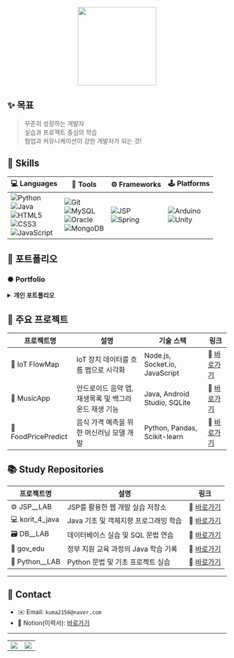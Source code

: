 <p align="center">
  <img
    src="https://readme-typing-svg.demolab.com?font=Fira+Code&size=22&pause=1000&center=true&vCenter=true&width=450&lines=Hello+World!;&repeat=true&color=FFFFFF&background=000000"
    height="180"
/>
</p>



## ✨ 목표

> 꾸준히 성장하는 개발자  
> 실습과 프로젝트 중심의 학습  
> 협업과 커뮤니케이션이 강한 개발자가 되는 것!


## 🔧 Skills
| 💻 Languages | 🧰 Tools | ⚙️ Frameworks | 🕹️ Platforms |
|--------------|----------|----------------|----------------|
| ![Python](https://img.shields.io/badge/Python-3776AB?style=for-the-badge&logo=python&logoColor=white)<br>![Java](https://img.shields.io/badge/Java-007396?style=for-the-badge&logo=java&logoColor=white)<br>![HTML5](https://img.shields.io/badge/HTML5-E34F26?style=for-the-badge&logo=html5&logoColor=white)<br>![CSS3](https://img.shields.io/badge/CSS3-1572B6?style=for-the-badge&logo=css3&logoColor=white)<br>![JavaScript](https://img.shields.io/badge/JavaScript-F7DF1E?style=for-the-badge&logo=javascript&logoColor=black) | ![Git](https://img.shields.io/badge/Git-F05032?style=for-the-badge&logo=git&logoColor=white)<br>![MySQL](https://img.shields.io/badge/MySQL-4479A1?style=for-the-badge&logo=mysql&logoColor=white)<br>![Oracle](https://img.shields.io/badge/Oracle-F80000?style=for-the-badge&logo=oracle&logoColor=white)<br>![MongoDB](https://img.shields.io/badge/MongoDB-47A248?style=for-the-badge&logo=mongodb&logoColor=white) | ![JSP](https://img.shields.io/badge/JSP-007396?style=for-the-badge&logo=java&logoColor=white)<br>![Spring](https://img.shields.io/badge/Spring-6DB33F?style=for-the-badge&logo=spring&logoColor=white) | ![Arduino](https://img.shields.io/badge/Arduino-00979D?style=for-the-badge&logo=arduino&logoColor=white)<br>![Unity](https://img.shields.io/badge/Unity-000000?style=for-the-badge&logo=unity&logoColor=white) |


## 📁 포트폴리오
### ● Portfolio
<details>
  <summary><b>개인 포트폴리오</b></summary>
  <ul>
    <li>프로젝트 소개 및 자신을 홍보하는 웹사이트</li>
    <li>사용 기술: HTML, CSS, JavaScript</li>
  </ul>
  🔗 [GitHub Repo 바로가기](https://github.com/kuma2156/Portfolio)
</details>

## 📌 주요 프로젝트

| 프로젝트명 | 설명 | 기술 스택 | 링크 |
|------------|------|-----------|------|
| 📡 IoT FlowMap | IoT 장치 데이터를 흐름 맵으로 시각화 | Node.js, Socket.io, JavaScript | 🔗 [바로가기](https://github.com/kuma2156/IoT_FlowMap__PROJECT) |
| 🎵 MusicApp | 안드로이드 음악 앱, 재생목록 및 백그라운드 재생 기능 | Java, Android Studio, SQLite | 🔗 [바로가기](https://github.com/kuma2156/MusicApp__PROJECT) |
| 🍜 FoodPricePredict | 음식 가격 예측을 위한 머신러닝 모델 개발 | Python, Pandas, Scikit-learn | 🔗 [바로가기](https://github.com/kuma2156/FoodPricePredict__PROJECT) |



## 📚 Study Repositories

| 프로젝트명 | 설명 | 링크 |
|------------|------|------|
| ⚙️ JSP__LAB | JSP를 활용한 웹 개발 실습 저장소 | 🔗 [바로가기](https://github.com/kuma2156/JSP__LAB) |
| 💻 korit_4_java | Java 기초 및 객체지향 프로그래밍 학습 | 🔗 [바로가기](https://github.com/kuma2156/korit_4_java) |
| 🗃️ DB__LAB | 데이터베이스 실습 및 SQL 문법 연습 | 🔗 [바로가기](https://github.com/kuma2156/DB__LAB) |
| 🏫 gov_edu | 정부 지원 교육 과정의 Java 학습 기록 | 🔗 [바로가기](https://github.com/kuma2156/gov_edu) |
| 🐍 Python__LAB | Python 문법 및 기초 프로젝트 실습 | 🔗 [바로가기](https://github.com/kuma2156/Python__LAB) |

---
## 🔗 Contact

- ✉️ Email: `kuma2156@naver.com`
- 💼 Notion(이력서): [바로가기](https://your-notion-link)

---

<p align="center">
  <table>
    <tr>
      <td>
        <img src="https://github-readme-stats.vercel.app/api?username=kuma2156&show_icons=true&theme=tokyonight" />
      </td>
      <td>
        <img src="https://github-readme-stats.vercel.app/api/top-langs/?username=kuma2156&layout=compact&theme=tokyonight" />
      </td>
    </tr>
  </table>
</p>

